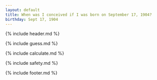 ```yaml
---
layout: default
title: When was I conceived if I was born on September 17, 1904?
birthday: Sept 17, 1904
---
```


{% include header.md %}

{% include guess.md %}

{% include calculate.md %}

{% include safety.md %}

{% include footer.md %}



